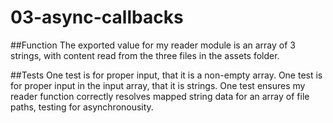 # 03-async-callbacks

##Function
The exported value for my reader module is an array of 3 strings, with content read from the three files in the assets folder.

##Tests
One test is for proper input, that it is a non-empty array.
One test is for proper input in the input array, that it is strings.
One test ensures my reader function correctly resolves mapped string data for an array of file paths, testing for asynchronousity.
